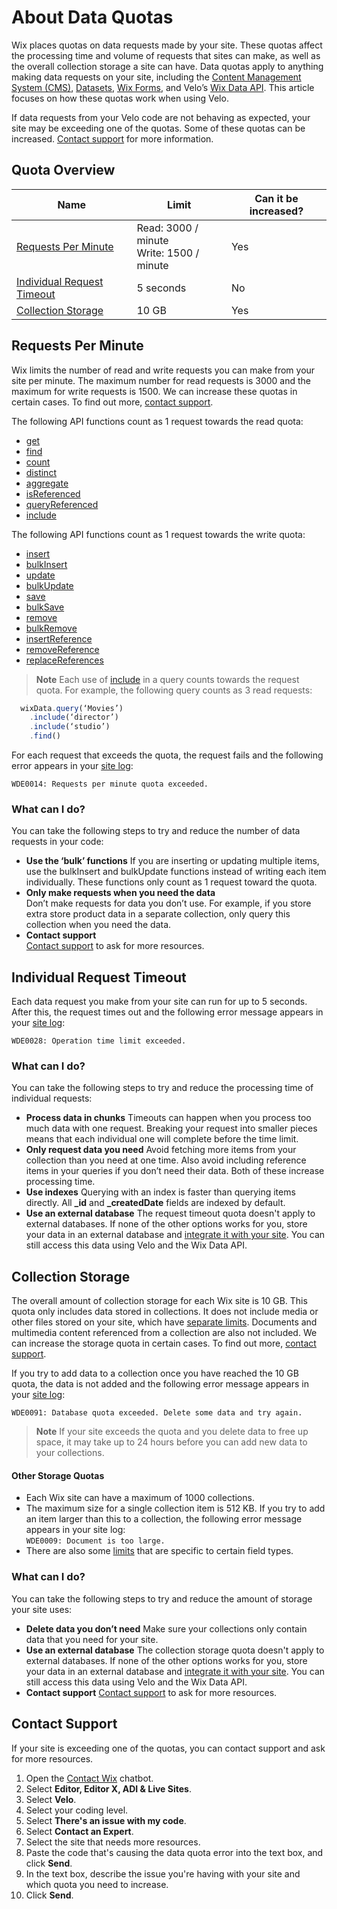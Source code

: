 <!-- This article was published using the Doc Push single-sourcing tool. Any changes to this article MUST be made in the source file. Find it at www.github.com/wix-private/velo-docs.-->



# About Data Quotas

Wix places quotas on data requests made by your site. These quotas affect the processing time and volume of requests that sites can make, as well as the overall collection storage a site can have. Data quotas apply to anything making data requests on your site, including the [Content Management System (CMS)](https://support.wix.com/en/article/about-the-content-manager-7160473), [Datasets](https://support.wix.com/en/article/about-datasets-6368396), [Wix Forms](https://support.wix.com/en/article/wix-forms-an-overview), and Velo’s [Wix Data API](/wix-data). This article focuses on how these quotas work when using Velo.

If data requests from your Velo code are not behaving as expected, your site may be exceeding one of the quotas. Some of these quotas can be increased. [Contact support](https://support.wix.com/en/article/velo-about-data-quotas#contact-support) for more information.

## Quota Overview 

| Name | Limit | Can it be increased? |
| --- | --- | --- |
| [Requests Per Minute](#requests-per-minute) | Read: 3000 / minute<br>Write: 1500 / minute | Yes |
| [Individual Request Timeout](#individual-request-timeout) | 5 seconds | No |
| [Collection Storage](#collection-storage) | 10 GB | Yes |

## Requests Per Minute 

Wix limits the number of read and write requests you can make from your site per minute. The maximum number for read requests is 3000 and the maximum for write requests is 1500. We can increase these quotas in certain cases. To find out more, [contact support](#contact-support).

The following API functions count as 1 request towards the read quota:

- [get](/wix-data/get)
- [find](/wix-data/wixdataquery/find)
- [count](/wix-data/wixdataquery/count)
- [distinct](/wix-data/wixdataquery/distinct)
- [aggregate](/wix-data/aggregate)
- [isReferenced](/wix-data/isreferenced)
- [queryReferenced](/wix-data/queryreferenced)
- [include](/wix-data/wixdataquery/include)

The following API functions count as 1 request towards the write quota:

- [insert](/wix-data/insert)
- [bulkInsert](/wix-data/bulkinsert)
- [update](/wix-data/update)
- [bulkUpdate](/wix-data/bulkupdate)
- [save](/wix-data/save)
- [bulkSave](/wix-data/bulksave)
- [remove](/wix-data/remove)
- [bulkRemove](/wix-data/bulkremove)
- [insertReference](/wix-data/insertreference)
- [removeReference](/wix-data/removereference)
- [replaceReferences](/wix-data/replacereferences)

> **Note**
> Each use of [include](/wix-data/wixdataquery/include) in a query counts towards the request quota. For example, the following query counts as 3 read requests:

```javascript
  wixData.query(‘Movies’)
    .include(‘director’)
    .include(‘studio’)
    .find()
```

For each request that exceeds the quota, the request fails and the following error appears in your [site log](https://support.wix.com/en/article/velo-about-site-monitoring):

`
WDE0014: Requests per minute quota exceeded.
`

### What can I do? 

You can take the following steps to try and reduce the number of data requests in your code:

-   **Use the ‘bulk’ functions**
    If you are inserting or updating multiple items, use the bulkInsert and bulkUpdate functions instead of writing each item individually. These functions only count as 1 request toward the quota.
-   **Only make requests when you need the data**  
    Don’t make requests for data you don’t use. For example, if you store extra store product data in a separate collection, only query this collection when you need the data.
-   **Contact support**  
    [Contact support](#contact-support) to ask for more resources.

## Individual Request Timeout 

Each data request you make from your site can run for up to 5 seconds. After this, the request times out and the following error message appears in your [site log](https://support.wix.com/en/article/velo-about-site-monitoring):

`
WDE0028: Operation time limit exceeded.
`

### What can I do? 

You can take the following steps to try and reduce the processing time of individual requests:

-   **Process data in chunks**
    Timeouts can happen when you process too much data with one request. Breaking your request into smaller pieces means that each individual one will complete before the time limit.
-   **Only request data you need**
    Avoid fetching more items from your collection than you need at one time. Also avoid including reference items in your queries if you don’t need their data. Both of these increase processing time.
-   **Use indexes**
    Querying with an index is faster than querying items directly. All **\_id** and **\_createdDate** fields are indexed by default.
-   **Use an external database**
    The request timeout quota doesn't apply to external databases. If none of the other options works for you, store your data in an external database and [integrate it with your site](https://support.wix.com/en/article/velo-adding-and-deleting-an-external-database-collection). You can still access this data using Velo and the Wix Data API.
## Collection Storage 

The overall amount of collection storage for each Wix site is 10 GB. This quota only includes data stored in collections. It does not include media or other files stored on your site, which have [separate limits](https://support.wix.com/en/article/about-storage-and-bandwidth). Documents and multimedia content referenced from a collection are also not included. We can increase the storage quota in certain cases. To find out more, [contact support](#contact-support).

If you try to add data to a collection once you have reached the 10 GB quota, the data is not added and the following error message appears in your [site log](https://support.wix.com/en/article/velo-about-site-monitoring):

`
WDE0091: Database quota exceeded. Delete some data and try again.
`

> **Note**
> If your site exceeds the quota and you delete data to free up space, it may take up to 24 hours before you can add new data to your collections.

#### Other Storage Quotas 

-   Each Wix site can have a maximum of 1000 collections.
-   The maximum size for a single collection item is 512 KB. If you try to add an item larger than this to a collection, the following error message appears in your site log:  
    `WDE0009: Document is too large.`
-   There are also some [limits](https://support.wix.com/en/article/field-type-support-and-limitations-in-the-content-manager) that are specific to certain field types.

### What can I do? 

You can take the following steps to try and reduce the amount of storage your site uses:

-   **Delete data you don’t need**
    Make sure your collections only contain data that you need for your site.
-   **Use an external database**
    The collection storage quota doesn't apply to external databases. If none of the other options works for you, store your data in an external database and [integrate it with your site](https://support.wix.com/en/article/velo-adding-and-deleting-an-external-database-collection). You can still access this data using Velo and the Wix Data API.
-   **Contact support**
    [Contact support](#contact-support) to ask for more resources.

## Contact Support 

If your site is exceeding one of the quotas, you can contact support and ask for more resources.

1.  Open the [Contact Wix](https://www.wix.com/contact) chatbot.
2.  Select **Editor, Editor X, ADI & Live Sites**.  
3.  Select **Velo**.  
4.  Select your coding level.
5.  Select **There's an issue with my code**.
6.  Select **Contact an Expert**.
7.  Select the site that needs more resources.
8.  Paste the code that's causing the data quota error into the text box, and click **Send**.
9.  In the text box, describe the issue you're having with your site and which quota you need to increase.
10.  Click **Send**.
